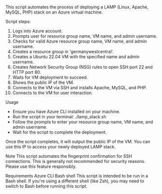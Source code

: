 This script automates the process of deploying a LAMP (Linux, Apache, MySQL, PHP) stack on an Azure virtual machine.

Script steps:
1. Logs into Azure account.
2. Prompts user for resource group name, VM name, and admin username.
3. Checks for valid Azure resource group name, VM name, and admin username.
4. Creates a resource group in 'germanywestcentral'.
5. Creates a Ubuntu 22.04 VM with the specified name and admin username.
6. Creates Network Security Group (NSG) rules to open SSH port 22 and HTTP port 80.
7. Waits for VM deployment to succeed.
8. Shows the public IP of the VM.
9. Connects to the VM via SSH and installs Apache, MySQL, and PHP.
10. Connects to the VM for user interaction.

Usage
- Ensure you have Azure CLI installed on your machine.
- Run the script in your terminal: ./lamp_stack.sh
- Follow the prompts to enter your resource group name, VM name, and admin username.
- Wait for the script to complete the deployment.

Once the script completes, it will output the public IP of the VM. You can use this IP to access your newly deployed LAMP stack.

Note
This script automates the fingerprint confirmation for SSH connections. This is generally not recommended for security reasons. Please use this feature responsibly.

Requirements
Azure CLI
Bash shell
This script is intended to be run in a Bash shell. If you're using a different shell (like Zsh), you may need to switch to Bash before running this script.
